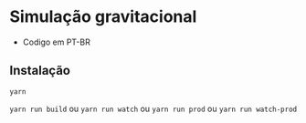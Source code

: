 # Simulação gravitacional
- Codigo em PT-BR
## Instalação
`yarn`


`yarn run build`
ou
`yarn run watch`
ou
`yarn run prod`
ou
`yarn run watch-prod`
